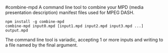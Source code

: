 #combine-mpd
A command line tool to combine your MPD (media presentation description) manifest files used for MPEG DASH.

```
npm install -g combine-mpd
combine-mpd input0.mpd [input1.mpd input2.mpd input3.mpd ...] output.mpd
```

The command line tool is variadic, accepting 1 or more inputs and writing to a file named by the final argument.